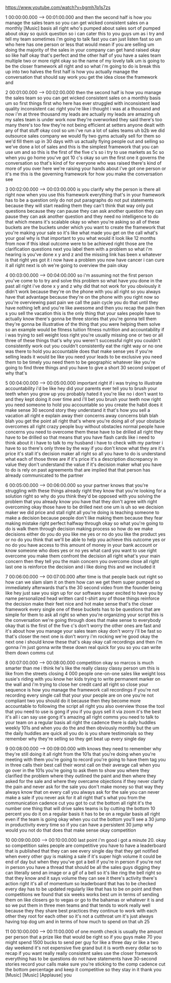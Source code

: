 https://www.youtube.com/watch?v=bgmh7p1s7zs

1 00:00:00.000 --\> 00:01:00.000 and then the second half is how you
manage the sales team so you can get wicked consistent sales on a
monthly \[Music\] basis all right who's pumped about sales sort of
pumped about okay so quick question so i can cater this to you guys um
as i try and tell my team sometimes i'm going to talk fast you can just
listen fast so um who here has one person or less that would mean if you
are selling um doing the majority of the sales in your company can get
hand raised okay so like half okay that's perfect and the other half of
you have a sales team multiple two or more right okay so the name of my
lovely talk um is going to be the closer framework all right and so what
i'm going to do is break this up into two halves the first half is how
you actually manage the conversation that should say work you get the
idea close the framework and

2 00:01:00.000 --\> 00:02:00.000 then the second half is how you manage
the sales team so you can get wicked consistent sales on a monthly basis
um so first things first who here has ever struggled with inconsistent
lead quality inconsistent cac right you're like i thought i was at a
thousand and now i'm at three thousand my leads are actually my leads
are amazing uh my sales team is under work now they're overworked they
said there's too many there's too few they're not being efficient at
setters anyone dealt with any of that stuff okay cool so um i've run a
lot of sales teams uh b2b we did outsource sales company we would fly
two gyms actually sell for them so we'd fill them up in 30 days with us
actually flying people out and selling so we've done a lot of sales and
this is the simplest framework that you can use um and so this is the
first of the five c's so i try to use markets as 5c so when you go home
you've got 10 c's okay so um the first one it governs the conversation
so that's kind of for everyone who was raised there's kind of more of
you over here we're raising your hands about i've got one person or it's
me this is the governing framework for how you make the conversation see

3 00:02:00.000 --\> 00:03:00.000 is you clarify why the person is there
all right now when you use this framework everything that's in your
framework has to be a question only do not put paragraphs do not put
statements because they will start reading them they can't think that
way only put questions because they can pause they can ask another
question they can pause they can ask another question and they need no
intelligence to do that which means it's scalable okay so when you're
asking so all of these buckets are the buckets under which you want to
create the framework that you're making your sale so it's like what made
you get on the call what's your goal why is that important to you what
would it look like 12 months from now if this ideal outcome were to be
achieved right those are the clarification questions next you label them
with a problem so what i'm hearing is you've done x y and z and the
missing link has been x whatever is that right yes got it i now have a
problem you now have cancer i can cure it all right next is oh we're
going to overview the pain okay

4 00:03:00.000 --\> 00:04:00.000 so i'm assuming not the first person
you've come to to try and solve this problem so what have you done in
the past all right i've done x y and z why did that not work for you
obviously it didn't work because they're on the phone with you all right
so you always have that advantage because they're on the phone with you
right now so you're overviewing past pain we call the pain cycle you do
that until they have nothing left and you're like awesome and then you
recap the pain then s you sell the vacation this is the only thing that
your sales people have to actually know there's gonna be three stories
that you're gonna tell them they're gonna be illustrative of the thing
that you were helping them solve so an example would be fitness tuition
fitness nutrition and accountability if i was trying to sell weight loss
right you're usually missing one or two or all three of these things
that's why you weren't successful right you couldn't consistently work
out you couldn't consistently eat the right way or no one was there to
hold you accountable does that make sense yes if you're selling leads it
would be like you need your leads to be exclusive you need them to be
timely you need them to be geographic whatever like you're going to find
three things and you have to give a short 30 second snippet of why
that's

5 00:04:00.000 --\> 00:05:00.000 important right if i was trying to
illustrate accountability i'd be like hey did your parents ever tell you
to brush your teeth when you grow up you probably hated it you're like
no i don't want to and they kept doing it over time and i'll bet you
brush your teeth now right you need someone to hold you accountable so
you create the habit does it make sense 30 second story they understand
it that's how you sell a vacation all right e explain away their
concerns away concerns blah blah blah you get the point all right that's
where you're doing all of your obstacle overcomes all right crazy people
buy without obstacles normal people have concerns you need to overcome
them these have to be drilled all right they have to be drilled so that
means that you have flash cards like i need to think about it i have to
talk to my husband i have to check with my partner i have to so there's
only three by the way if you don't know what they are it's price it's
stall it's decision maker all right so all you have to do is understand
what each of those three are if it's price it's a description
discrepancy in value they don't understand the value if it's decision
maker what you have to do is rely on past agreements that are implied
that that person has already communicated to the partner

6 00:05:00.000 --\> 00:06:00.000 so your partner knows that you're
struggling with these things already right they know that you're looking
for a solution right so why do you think they'd be opposed with you
solving the problem that you already know you have that they don't agree
with right overcoming okay those have to be drilled next one um is uh so
we decision maker we did price and stall right all you're doing is
teaching someone to make a decision because people don't like making
them because they fear making mistake right perfect halfway through okay
so what you're going to do is walk them through decision making process
so how do we make decisions either do you do you like me yes or no do
you like the product yes or no do you think that we'll be able to help
you achieve this outcome yes or no do you have access to this amount of
money in your bank account or know someone who does yes or no yes what
card you want to use right overcome you make them confront the decision
all right what's your main concern then they tell you the main concern
you overcome close all right last one is reinforce the decision and i
like doing this and we included it

7 00:06:00.000 --\> 00:07:00.000 after time is that people back out
right so how can we slam slam it on them how can we get them super
pumped so immediately afterwards that's the 30 second video from the
founder being like hey just saw you sign up for our software super
excited to have you by name personalized head written card t-shirt any
of those things reinforce the decision make their feet nice and hot make
sense that's the closer framework every single one of these buckets has
to be questions that are simple for them to ask all right so when you're
organizing your script this is the conversation we're going through does
that make sense to everybody okay that is the first of the five c's
don't worry the other ones are fast and it's about how you manage your
sales team okay don't worry i'll be fast so that's closer the next one
is don't worry i'm rocking we're good okay the next one i should know
these that's okay okay call recordings and then i'm gonna i'm just gonna
write these down real quick for you so you can write them down comms cut

8 00:07:00.000 --\> 00:08:00.000 competition okay so marcos is much
smarter than me i think he's like the really classy classy person um
this is like from the streets closing 4 000 people one-on-one sales like
weight loss susie's riding with you know her kids trying to write
permanent marker on the wall and i'm trying to close her credit card all
right so close your sequence is how you manage the framework call
recordings if you're not recording every single call that your your
people are on one you're not compliant two you should do it because then
they become more accountable to following the script all right you also
overview those the tool that you need to use is gong if you if you guys
sell it via zoom it's the best it's all i can say use gong it's amazing
all right comms you need to talk to your team on a regular basis all
right the cadence there is daily huddles weekly 101s and when you do the
and then obviously monthly but the um the daily huddles are quick all
you do is you share testimonials so they remember why they're selling so
they get beat up every single day

9 00:08:00.000 --\> 00:09:00.000 with knows they need to remember why
they're still doing it all right from the 101s that you're doing when
you're meeting with them you're going to record you're going to have
them tag you in three calls their best call their worst call on their
average call when you go over in the 101s you're going to ask them to
show you where they clarified the problem where they outlined the paint
and then where they asked for the sale and where they overcame
objections if they never clarify the pain and never ask for the sale you
don't make money so that way they always know that on every call you
always ask for the sale you can never make a sale if you never ask for
it all right that's what you from the communication cadence cut you got
to cut the bottom all right it's the number one thing that will drive
sales teams is by cutting the bottom 10 percent you do it on a regular
basis it has to be on a regular basis all right even if the team is
going okay when you cut the bottom you'll see a 30 jump in productivity
every time so if you can have a persistent 30 jump why would you not do
that does that make sense okay competition

10 00:09:00.000 --\> 00:10:00.000 last point i'm good i got a minute 20.
okay so competition sales people are competitive you have to have a
leaderboard that is published that they can see every single day that
they get notified when every other guy is making a sale if it's super
high volume it could be end of day but when they you've got a bell if
you're in person if you're not in person you have a thread that should
be all the sales guys digging they can literally send an image or a gif
of a bell so it's like ring the bell right so that they know and it says
volume they can see it there's activity there's action right it's all of
momentum so leaderboard that has to be checked every day has to be
updated regularly like that has to be on point and then competitions we
found that six weeks works best um in terms of sending them on like
closers go to vegas or go to the bahamas or whatever it is and so we put
them in three men teams and that tends to work really well because they
they share best practices they continue to work with each other they
root for each other so it's not a cutthroat um it's just always having
top dog um and in terms of how much to spend on that uh 25

11 00:10:00.000 --\> 00:11:00.000 of one month check is usually the
amount per person that a prize like that would be right so if you guys
make 70 you might spend 1500 bucks to send per guy for like a three day
or like a two day weekend it's not expensive five grand but it is worth
every dollar so to recap if you want really really consistent sales use
the closer framework everything has to be questions do not have
statements have 30-second stories record your calls make sure you're
sticking to the comp cadence cut the bottom percentage and keep it
competitive so they stay in it thank you \[Music\] \[Music\]
\[Applause\] you
